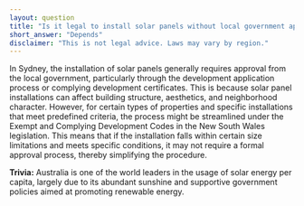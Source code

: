 ```yaml
---
layout: question
title: "Is it legal to install solar panels without local government approval in Sydney?"
short_answer: "Depends"
disclaimer: "This is not legal advice. Laws may vary by region."
---
```


In Sydney, the installation of solar panels generally requires approval from the local government, particularly through the development application process or complying development certificates. This is because solar panel installations can affect building structure, aesthetics, and neighborhood character. However, for certain types of properties and specific installations that meet predefined criteria, the process might be streamlined under the Exempt and Complying Development Codes in the New South Wales legislation. This means that if the installation falls within certain size limitations and meets specific conditions, it may not require a formal approval process, thereby simplifying the procedure.

**Trivia:** Australia is one of the world leaders in the usage of solar energy per capita, largely due to its abundant sunshine and supportive government policies aimed at promoting renewable energy.
